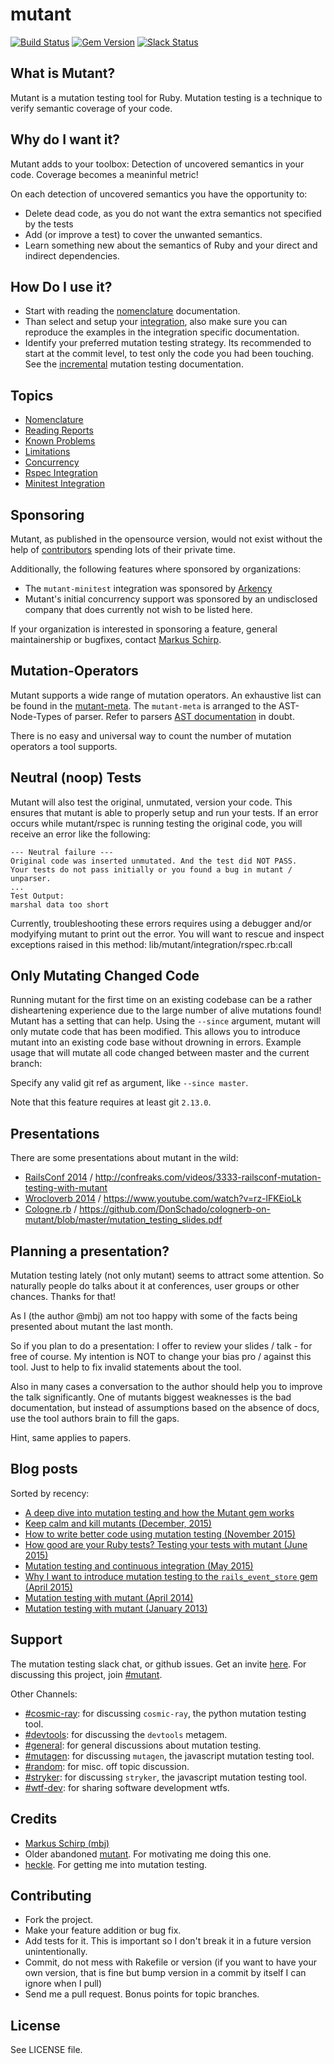 mutant
======

[![Build Status](https://circleci.com/gh/mbj/mutant.svg?style=shield&circle-token=1afd77e8f0f9d0a11fd8f15f5d7b10270f4665e2)](https://circleci.com/gh/mbj/mutant/tree/master)
[![Gem Version](https://img.shields.io/gem/v/mutant.svg)](https://rubygems.org/gems/mutant)
[![Slack Status](https://mutation-testing-slack.herokuapp.com/badge.svg)](https://mutation-testing.slack.com/messages/mutant)

## What is Mutant?

Mutant is a mutation testing tool for Ruby. Mutation testing is a technique to verify semantic coverage of your code.

## Why do I want it?

Mutant adds to your toolbox: Detection of uncovered semantics in your code.
Coverage becomes a meaninful metric!

On each detection of uncovered semantics you have the opportunity to:

* Delete dead code, as you do not want the extra semantics not specified by the tests
* Add (or improve a test) to cover the unwanted semantics.
* Learn something new about the semantics of Ruby and your direct and indirect dependencies.

## How Do I use it?

* Start with reading the [nomenclature](/docs/nomenclature.md) documentation.
* Than select and setup your [integration](/docs/nomenclature.md#interation), also make sure
  you can reproduce the examples in the integration specific documentation.
* Identify your preferred mutation testing strategy. Its recommended to start at the commit level,
  to test only the code you had been touching. See the [incremental](#only-mutating-changed-code)
  mutation testing documentation.

Topics
------

* [Nomenclature](/docs/nomenclature.md)
* [Reading Reports](/docs/reading-reports.md)
* [Known Problems](/docs/known-problems.md)
* [Limitations](/docs/limitations.md)
* [Concurrency](/docs/concurrency.md)
* [Rspec Integration](/docs/mutant-rspec.md)
* [Minitest Integration](/docs/mutant-minitest.md)

Sponsoring
----------

Mutant, as published in the opensource version, would not exist without the help
of [contributors](https://github.com/mbj/mutant/graphs/contributors) spending lots
of their private time.

Additionally, the following features where sponsored by organizations:

* The `mutant-minitest` integration was sponsored by [Arkency](https://arkency.com/)
* Mutant's initial concurrency support was sponsored by an undisclosed company that does
  currently not wish to be listed here.

If your organization is interested in sponsoring a feature, general maintainership or bugfixes, contact
[Markus Schirp](mailto:mbj@schirp-dso.com).

Mutation-Operators
------------------

Mutant supports a wide range of mutation operators. An exhaustive list can be found in the [mutant-meta](https://github.com/mbj/mutant/tree/master/meta).
The `mutant-meta` is arranged to the AST-Node-Types of parser. Refer to parsers [AST documentation](https://github.com/whitequark/parser/blob/master/doc/AST_FORMAT.md) in doubt.

There is no easy and universal way to count the number of mutation operators a tool supports.

Neutral (noop) Tests
--------------------

Mutant will also test the original, unmutated, version your code. This ensures that mutant is able to properly setup and run your tests.
If an error occurs while mutant/rspec is running testing the original code, you will receive an error like the following:
```
--- Neutral failure ---
Original code was inserted unmutated. And the test did NOT PASS.
Your tests do not pass initially or you found a bug in mutant / unparser.
...
Test Output:
marshal data too short
```
Currently, troubleshooting these errors requires using a debugger and/or modyifying mutant to print out the error. You will want to rescue and inspect exceptions raised in this method: lib/mutant/integration/rspec.rb:call

Only Mutating Changed Code
--------------------------

Running mutant for the first time on an existing codebase can be a rather disheartening experience due to the large number of alive mutations found! Mutant has a setting that can help. Using the `--since` argument, mutant will only mutate code that has been modified. This allows you to introduce mutant into an existing code base without drowning in errors. Example usage that will mutate all code changed between master and the current branch:

Specify any valid git ref as argument, like `--since master`.

Note that this feature requires at least git `2.13.0`.

Presentations
-------------

There are some presentations about mutant in the wild:

* [RailsConf 2014](http://railsconf.com/) / http://confreaks.com/videos/3333-railsconf-mutation-testing-with-mutant
* [Wrocloverb 2014](http://wrocloverb.com/) / https://www.youtube.com/watch?v=rz-lFKEioLk
* [Cologne.rb](http://www.colognerb.de/topics/mutation-testing-mit-mutant) / https://github.com/DonSchado/colognerb-on-mutant/blob/master/mutation_testing_slides.pdf

Planning a presentation?
------------------------

Mutation testing lately (not only mutant) seems to attract some attention. So naturally
people do talks about it at conferences, user groups or other chances. Thanks for that!

As I (the author @mbj) am not too happy with some of the facts being presented about
mutant the last month.

So if you plan to do a presentation: I offer to review your slides / talk - for free of course.
My intention is NOT to change your bias pro / against this tool. Just to help to fix
invalid statements about the tool.

Also in many cases a conversation to the author should help you to improve the talk
significantly. One of mutants biggest weaknesses is the bad documentation, but instead of
assumptions based on the absence of docs, use the tool authors brain to fill the gaps.

Hint, same applies to papers.

Blog posts
----------

Sorted by recency:

* [A deep dive into mutation testing and how the Mutant gem works][troessner]
* [Keep calm and kill mutants (December, 2015)][itransition]
* [How to write better code using mutation testing (November 2015)][blockscore]
* [How good are your Ruby tests? Testing your tests with mutant (June 2015)][arkency1]
* [Mutation testing and continuous integration (May 2015)][arkency2]
* [Why I want to introduce mutation testing to the `rails_event_store` gem (April 2015)][arkency3]
* [Mutation testing with mutant (April 2014)][sitepoint]
* [Mutation testing with mutant (January 2013)][solnic]

[troessner]: https://troessner.svbtle.com/kill-all-the-mutants-a-deep-dive-into-mutation-testing-and-how-the-mutant-gem-works
[itransition]: https://github.com/maksar/mentat
[blockscore]: https://blog.blockscore.com/how-to-write-better-code-using-mutation-testing/
[sitepoint]: http://www.sitepoint.com/mutation-testing-mutant/
[arkency1]: http://blog.arkency.com/2015/06/how-good-are-your-ruby-tests-testing-your-tests-with-mutant/
[arkency2]: http://blog.arkency.com/2015/05/mutation-testing-and-continuous-integration/
[arkency3]: http://blog.arkency.com/2015/04/why-i-want-to-introduce-mutation-testing-to-the-rails-event-store-gem/
[solnic]: http://solnic.eu/2013/01/23/mutation-testing-with-mutant.html

Support
-------

The mutation testing slack chat, or github issues. Get an invite [here](https://mutation-testing-slack.herokuapp.com).
For discussing this project, join [#mutant](https://mutation-testing.slack.com/messages/#mutant).

Other Channels:

- [#cosmic-ray](https://mutation-testing.slack.com/messages/cosmic-ray): for discussing `cosmic-ray`, the python mutation testing tool.
- [#devtools](https://mutation-testing.slack.com/messages/devtools): for discussing the `devtools` metagem.
- [#general](https://mutation-testing.slack.com/messages/general): for general discussions about mutation testing.
- [#mutagen](https://mutation-testing.slack.com/messages/mutagen): for discussing `mutagen`, the javascript mutation testing tool.
- [#random](https://mutation-testing.slack.com/messages/random): for misc. off topic discussion.
- [#stryker](https://mutation-testing.slack.com/messages/stryker): for discussing `stryker`, the javascript mutation testing tool.
- [#wtf-dev](https://mutation-testing.slack.com/messages/wtf-dev): for sharing software development wtfs.


Credits
-------

* [Markus Schirp (mbj)](https://github.com/mbj)
* Older abandoned [mutant](https://github.com/txus/mutant). For motivating me doing this one.
* [heckle](https://github.com/seattlerb/heckle). For getting me into mutation testing.

Contributing
-------------

* Fork the project.
* Make your feature addition or bug fix.
* Add tests for it. This is important so I don't break it in a
  future version unintentionally.
* Commit, do not mess with Rakefile or version
  (if you want to have your own version, that is fine but bump version in a commit by itself I can ignore when I pull)
* Send me a pull request. Bonus points for topic branches.

License
-------

See LICENSE file.
